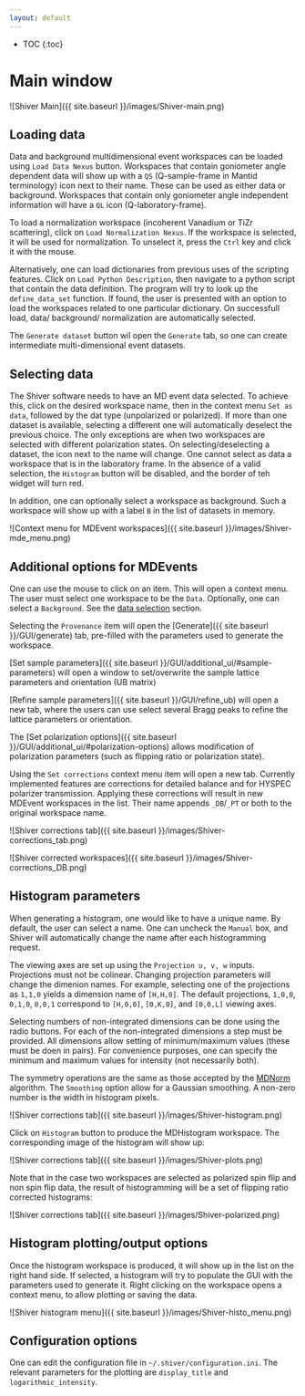 ```yaml
---
layout: default
---
```

* TOC
{:toc}

# Main window

![Shiver Main]({{ site.baseurl }}/images/Shiver-main.png)

## Loading data

Data and background multidimensional event workspaces can be loaded using `Load Data Nexus` button. Workspaces that contain goniometer angle dependent data will show up with a `QS` (Q-sample-frame in Mantid terminology) icon next to their name. These can be used as either data or background. Workspaces that contain only goniometer angle independent information will have a `QL` icon (Q-laboratory-frame).

To load a normalization workspace (incoherent Vanadium or TiZr scattering), click on `Load Normalization Nexus`. If the workspace is selected, it will be used for normalization. To unselect it, press the `Ctrl` key and click it with the mouse.

Alternatively, one can load dictionaries from previous uses of the scripting features. Click on `Load Python Description`, then navigate to a python script that contain the data definition. The program will try to look up the `define_data_set` function. If found, the user is presented with an option to load the workspaces related to one particular dictionary. On successfull load, data/ background/ normalization are automatically selected.

The `Generate dataset` button wil open the `Generate` tab, so one can create intermediate multi-dimensional
event datasets.


## Selecting data

The Shiver software needs to have an MD event data selected. To achieve this, click
on the desired workspace name, then in the context menu `Set as data`, followed by the 
dat type (unpolarized or polarized). If more than one dataset is available, selecting a
different one will automatically deselect the previous choice. The only exceptions are 
when two workspaces are selected with different polarization states. On selecting/deselecting
a dataset, the icon next to the name will change. One cannot select as data a workspace
that is in the laboratory frame. In the absence of a valid selection, the `Histogram`
button will be disabled, and the border of teh widget will turn red.

In addition, one can optionally select a workspace as background. Such a workspace will show
up with a label `B` in the list of datasets in memory.

![Context menu for MDEvent workspaces]({{ site.baseurl }}/images/Shiver-mde_menu.png)


## Additional options for MDEvents

One can use the mouse to click on an item. This will open a context menu. The user must 
select one workspace to be the `Data`. Optionally, one can select a `Background`. See the 
[data selection](#selecting-data) section.

Selecting the `Provenance` item will open the [Generate]({{ site.baseurl }}/GUI/generate) tab, 
pre-filled with the parameters used to generate the workspace. 

[Set sample parameters]({{ site.baseurl }}/GUI/additional_ui/#sample-parameters) 
will open a window to set/overwrite the sample lattice parameters and orientation (UB matrix)

[Refine sample parameters]({{ site.baseurl }}/GUI/refine_ub) will open a new tab, where the users can
use select several Bragg peaks to refine the lattice parameters or orientation.

The [Set polarization options]({{ site.baseurl }}/GUI/additional_ui/#polarization-options) 
allows modification of polarization parameters (such as flipping ratio or polarization state).

Using the `Set corrections` context menu item will open a new tab. Currently implemented features are corrections for detailed balance and for HYSPEC polarizer transmission. Applying these corrections will result in new MDEvent workspaces in the list. Their name appends `_DB`/`_PT` or both to the original workspace name.

![Shiver corrections tab]({{ site.baseurl }}/images/Shiver-corrections_tab.png)

![Shiver corrected workspaces]({{ site.baseurl }}/images/Shiver-corrections_DB.png)




## Histogram parameters

When generating a histogram, one would like to have a unique name. By default, the user can select a name.
One can uncheck the `Manual` box, and Shiver will automatically change the name after each histogramming
request.

The viewing axes are set up using the `Projection u, v, w` inputs. Projections must not be colinear. 
Changing projection parameters will change the dimenion names.
For example, selecting one of the projections as `1,1,0` yields 
a dimension name of `[H,H,0]`. The default projections, `1,0,0`, `0,1,0`, `0,0,1` correspond to `[H,0,0]`,
`[0,K,0]`, and `[0,0,L]` viewing axes.

Selecting numbers of non-integrated dimensions can be done using the radio buttons.
For each of the non-integrated dimensions a step must be provided. 
All dimensions allow setting of minimum/maximum values (these must be doen in pairs).
For convenience purposes, one can specify the minimum and maximum values for intensity (not necessarily both).

The symmetry operations are the same as those accepted by the 
[MDNorm](https://docs.mantidproject.org/nightly/algorithms/MDNorm-v1.html) algorithm. 
The `Smoothing` option allow for a Gaussian smoothing. A non-zero number is the width in histogram pixels. 

![Shiver corrections tab]({{ site.baseurl }}/images/Shiver-histogram.png)

Click on `Histogram` button to produce the MDHistogram workspace. The corresponding image of the 
histogram will show up:

![Shiver corrections tab]({{ site.baseurl }}/images/Shiver-plots.png)

Note that in the case two workspaces are selected as polarized spin flip and non spin flip data, the
result of histogramming will be a set of flipping ratio corrected histograms:

![Shiver corrections tab]({{ site.baseurl }}/images/Shiver-polarized.png)



Histogram plotting/output options
---------------------------------

Once the histogram workspace is produced, it will show up in the list on the right hand side. If selected, a histogram will try to populate the GUI with the parameters used to generate it. Right clicking on the workspace opens a context menu, to allow plotting or saving the data.

![Shiver histogram menu]({{ site.baseurl }}/images/Shiver-histo_menu.png)


Configuration options
---------------------

One can edit the configuration file in `~/.shiver/configuration.ini`. 
The relevant parameters for the plotting are `display_title` and `logarithmic_intensity`.

